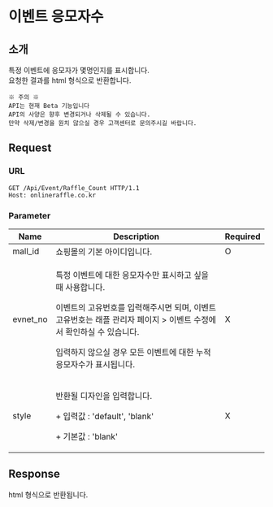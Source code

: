 # 이벤트 응모자수

## 소개

특정 이벤트에 응모자가 몇명인지를 표시합니다.\
요청한 결과를 html 형식으로 반환합니다.

```
※ 주의 ※
API는 현재 Beta 기능입니다 
API의 사양은 향후 변경되거나 삭제될 수 있습니다.
만약 삭제/변경을 원치 않으실 경우 고객센터로 문의주시길 바랍니다.
```

## Request

### URL

```http
GET /Api/Event/Raffle_Count HTTP/1.1
Host: onlineraffle.co.kr
```

### Parameter

| Name      | Description                                                                                                                                                    | Required |
| --------- | -------------------------------------------------------------------------------------------------------------------------------------------------------------- | -------- |
| mall\_id  | 쇼핑몰의 기본 아이디입니다.                                                                                                                                                | O        |
| evnet\_no | <p>특정 이벤트에 대한 응모자수만 표시하고 싶을 때 사용합니다.</p><p>이벤트의 고유번호를 입력해주시면 되며, 이벤트 고유번호는 래플 관리자 페이지 > 이벤트 수정에서 확인하실 수 있습니다.</p><p>입력하지 않으실 경우 모든 이벤트에 대한 누적 응모자수가 표시됩니다.</p> | X        |
| style     | <p>반환될 디자인을 입력합니다.</p><p>+ 입력값 : 'default', 'blank'</p><p>+ 기본값 : 'blank'</p>                                                                                  | X        |

## Response

html 형식으로 반환됩니다.



